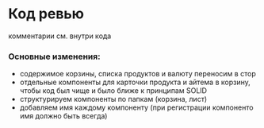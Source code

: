# Код ревью
комментарии см. внутри кода
### Основные изменения:
- содержимое корзины, списка продуктов и валюту переносим в стор
- отдельные компоненты для карточки продукта и айтема в корзину, чтобы код был чище и было ближе к принципам SOLID
- структурируем компоненты по папкам (корзина, лист)
- добавляем имя каждому компоненту (при регистрации компоненто имя должно быть всегда)
    

